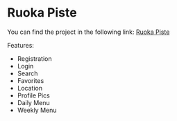 <h1>Ruoka Piste</h1>

You can find the project in the following link: [Ruoka Piste](https://users.metropolia.fi/~jafarj/Students-Restourants/html/)

Features:
- Registration
- Login
- Search
- Favorites
- Location
- Profile Pics
- Daily Menu
- Weekly Menu
